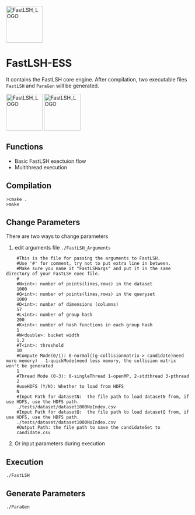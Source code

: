 
<img src="https://cloud.githubusercontent.com/assets/11495951/24863839/066e138c-1e35-11e7-914f-6fa56a334d2f.png" alt="FastLSH_LOGO" style="width: 100px;"/>

# FastLSH-ESS
It contains the FastLSH core engine. After compilation, two executable files `FastLSH` and `ParaGen` will be generated.

<img src="https://cloud.githubusercontent.com/assets/11495951/26025317/5f2c94ca-3817-11e7-8839-22942676f27d.png" alt="FastLSH_LOGO" style="width: 100px;"/>  

<img src="https://cloud.githubusercontent.com/assets/11495951/26025318/5f331d72-3817-11e7-80cf-a386f5da0a11.png" alt="FastLSH_LOGO" style="width: 100px;"/>

## Functions
* Basic FastLSH exectuion flow
* Multithread execution

## Compilation 
    >cmake .
    >make

## Change Parameters
There are two ways to change parameters
1. edit arguments file `./FastLSH_Arguments`  
```
    #This is the file for passing the arguments to FastLSH.  
    #Use '#' for comment, try not to put extra line in between.  
    #Make sure you name it "FastLSHargs" and put it in the same directory of your FastLSH exec file.  
    #  
    #N<int>: number of points(lines,rows) in the dataset  
    1000  
    #Q<int>: number of points(lines,rows) in the queryset  
    1000  
    #D<int>: number of dimensions (columns)  
    57  
    #L<int>: number of group hash  
    200  
    #K<int>: number of hash functions in each group hash  
    1  
    #W<double>: bucket width  
    1.2  
    #T<int>: threshold   
    10  
    #Compute Mode(0/1): 0-normal((g-collisionmatrix-> candidate)need more memory)   1-quickMode(need less memory, the collision matrix won't be generated  
    1  
    #Thread Mode (0-3): 0-singleThread 1-openMP, 2-stdthread 3-pthread  
    2  
    #useHDFS (Y/N): Whether to load from HDFS   
    N  
    #Input Path for datasetN:  the file path to load datasetN from, if use HDFS, use the HDFS path.   
    ./tests/dataset/dataset1000NoIndex.csv  
    #Input Path for datasetQ:  the file path to load datasetQ from, if use HDFS, use the HDFS path.   
    ./tests/dataset/dataset1000NoIndex.csv  
    #Output Path: the file path to save the candidateSet to  
    candidate.csv  
```

    
2. Or input parameters during execution

## Execution
    ./FastLSH
    
## Generate Parameters
    ./ParaGen





